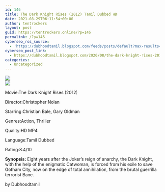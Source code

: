 ```yaml
---
id: 146
title: The Dark Knight Rises (2012) Tamil Dubbed HD
date: 2021-08-29T06:11:54+00:00
author: tentrockers
layout: post
guid: https://tentrockers.online/?p=146
permalink: /?p=146
cyberseo_rss_source:
  - 'https://dubhoodtamil.blogspot.com/feeds/posts/default?max-results=150&start-index=151'
cyberseo_post_link:
  - https://dubhoodtamil.blogspot.com/2020/08/the-dark-knight-rises-2012-tamil-dubbed.html
categories:
  - Uncategorized
---
```

<div class="media_block">
  <img src="https://1.bp.blogspot.com/-_YuMMYpQcHE/XyrGvBfqF3I/AAAAAAAAA_g/VYJuUsoHFAUTd4HIXNCZCKKRDJpPqV0nQCLcBGAsYHQ/s72-c/images%2B%252820%2529.jpeg" class="media_thumbnail" />
</div>

<div class="separator">
  <a href="https://1.bp.blogspot.com/-_YuMMYpQcHE/XyrGvBfqF3I/AAAAAAAAA_g/VYJuUsoHFAUTd4HIXNCZCKKRDJpPqV0nQCLcBGAsYHQ/s619/images%2B%252820%2529.jpeg"><img border="0" data-original-height="619" data-original-width="495" src="https://1.bp.blogspot.com/-_YuMMYpQcHE/XyrGvBfqF3I/AAAAAAAAA_g/VYJuUsoHFAUTd4HIXNCZCKKRDJpPqV0nQCLcBGAsYHQ/s0/images%2B%252820%2529.jpeg" /></a>
</div>

Movie:The Dark Knight Rises (2012)

Director:Christopher Nolan

Starring:Christian Bale, Gary Oldman

Genres:Action, Thriller

Quality:HD MP4

Language:Tamil Dubbed

Rating:8.4/10

**Synopsis:** Eight years after the Joker&#8217;s reign of anarchy, the Dark Knight, with the help of the enigmatic Catwoman, is forced from his exile to save Gotham City, now on the edge of total annihilation, from the brutal guerrilla terrorist Bane.

by Dubhoodtamil